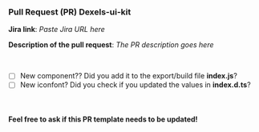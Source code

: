 ### Pull Request (PR) Dexels-ui-kit

**Jira link**:
*Paste Jira URL here*

**Description of the pull request**:
*The PR description goes here*

<br />

- [ ] New component?? Did you add it to the export/build file **index.js**?
- [ ] New iconfont? Did you check if you updated the values in **index.d.ts**?

<br />

#### Feel free to ask if this PR template needs to be updated!
